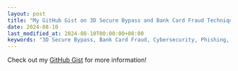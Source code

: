 ```yaml
---
layout: post
title: "My GitHub Gist on 3D Secure Bypass and Bank Card Fraud Techniques"
date: 2024-08-10
last_modified_at: 2024-08-10T00:00:00+00:00
keywords: "3D Secure Bypass, Bank Card Fraud, Cybersecurity, Phishing, Replay Attacks, Man-in-the-Middle Attacks, APTs, Internal Breach, Key Leakage, OWASP, NIST, ISO/IEC standards"
---
```


Check out my [GitHub Gist](https://gist.github.com/alexeinazarov/84731ed2f1479dc6e75e002e65030b0d) for more information!
